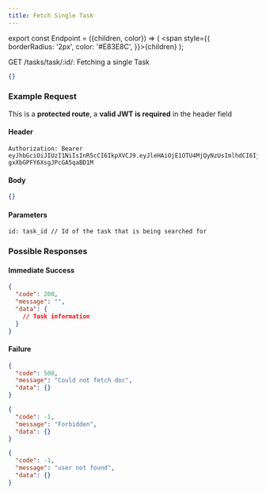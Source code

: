 ```yaml
---
title: Fetch Single Task
---
```


export const Endpoint = ({children, color}) => ( <span style={{
borderRadius: '2px',
color: '#E83E8C',
}}>{children}</span> );

<Endpoint>GET /tasks/task/:id/</Endpoint>: Fetching a single Task

```json
{}
```

### Example Request

This is a **protected route**, a **valid JWT is required** in the header field

#### Header

```
Authorization: Bearer eyJhbGciOiJIUzI1NiIsInR5cCI6IkpXVCJ9.eyJleHAiOjE1OTU4MjQyNzUsImlhdCI6IjIwMjAtMDctMjdUMDA6MjY6MTUuNzg5NTg0Mi0wNDowMCIsInN1YiI6ImNocmlzIn0.5US2_ITKcfgkpEbfsR-gxXbGPFY6XsgJPcGA5qaBD1M
```

#### Body

```json
{}
```

#### Parameters

    id: task_id // Id of the task that is being searched for

### Possible Responses

#### Immediate Success

```json
{
  "code": 200,
  "message": "",
  "data": {
    // Task information
  }
}
```

#### Failure

```json
{
  "code": 500,
  "message": "Could not fetch doc",
  "data": {}
}
```

```json
{
  "code": -1,
  "message": "Forbidden",
  "data": {}
}
```

```json
{
  "code": -1,
  "message": "user not found",
  "data": {}
}
```
